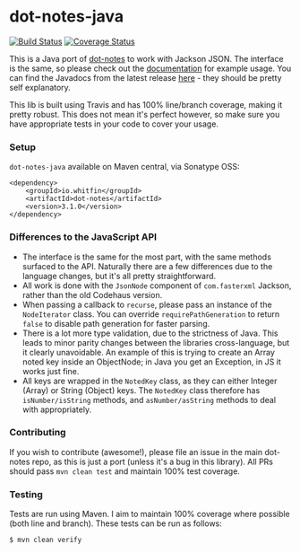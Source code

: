 # dot-notes-java

[![Build Status](https://travis-ci.org/whitfin/dot-notes-java.svg?branch=master)](https://travis-ci.org/whitfin/dot-notes-java) [![Coverage Status](https://coveralls.io/repos/whitfin/dot-notes-java/badge.svg?branch=master&service=github)](https://coveralls.io/github/whitfin/dot-notes-java?branch=master)

This is a Java port of [dot-notes](http://github.com/whitfin/dot-notes) to work with Jackson JSON. The interface is the same, so please check out the [documentation](https://github.com/whitfin/dot-notes/wiki) for example usage. You can find the Javadocs from the latest release [here](http://www.javadoc.io/doc/com.whitfin/dot-notes) - they should be pretty self explanatory.

This lib is built using Travis and has 100% line/branch coverage, making it pretty robust. This does not mean it's perfect however, so make sure you have appropriate tests in your code to cover your usage.

### Setup

`dot-notes-java` available on Maven central, via Sonatype OSS:

```
<dependency>
    <groupId>io.whitfin</groupId>
    <artifactId>dot-notes</artifactId>
    <version>3.1.0</version>
</dependency>
```

### Differences to the JavaScript API

- The interface is the same for the most part, with the same methods surfaced to the API. Naturally there are a few differences due to the language changes, but it's all pretty straightforward.
- All work is done with the `JsonNode` component of `com.fasterxml` Jackson, rather than the old Codehaus version. 
- When passing a callback to `recurse`, please pass an instance of the `NodeIterator` class. You can override `requirePathGeneration` to return `false` to disable path generation for faster parsing.
- There is a lot more type validation, due to the strictness of Java. This leads to minor parity changes between the libraries cross-language, but it clearly unavoidable. An example of this is trying to create an Array noted key inside an ObjectNode; in Java you get an Exception, in JS it works just fine.
- All keys are wrapped in the `NotedKey` class, as they can either Integer (Array) or String (Object) keys. The `NotedKey` class therefore has `isNumber/isString` methods, and `asNumber/asString` methods to deal with appropriately. 

### Contributing

If you wish to contribute (awesome!), please file an issue in the main dot-notes repo, as this is just a port (unless it's a bug in this library). All PRs should pass `mvn clean test` and maintain 100% test coverage.

### Testing

Tests are run using Maven. I aim to maintain 100% coverage where possible (both line and branch). These tests can be run as follows:

```bash
$ mvn clean verify
```
